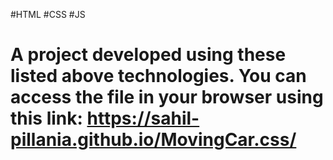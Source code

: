 #HTML
#CSS
#JS
# A project developed using these listed above technologies. You can access the file in your browser using this link: https://sahil-pillania.github.io/MovingCar.css/

